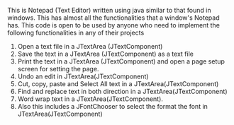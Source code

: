 This is Notepad (Text Editor) written using java similar to that found in windows. This has almost all the functionalities that a window's Notepad has.
This code is open to be used by anyone who need to implement the following functionalities in any of their projects
1)	Open a text file in a JTextArea (JTextComponent)
2)	Save the text in a JTextArea (JTextComponent) as a text file
3)	Print the text in a JTextArea (JTextComponent) and open a page setup screen for setting the page.
4)	Undo an edit in JTextArea(JTextComponent)
5)	Cut, copy, paste and Select All text in a JTextArea(JTextComponent)
6)	Find and replace text in both direction in a JTextArea(JTextComponent)
7)	Word wrap text in a JTextArea(JTextComponent).
8)	Also this includes a JFontChooser to select the format the font in JTextArea(JTextComponent)
